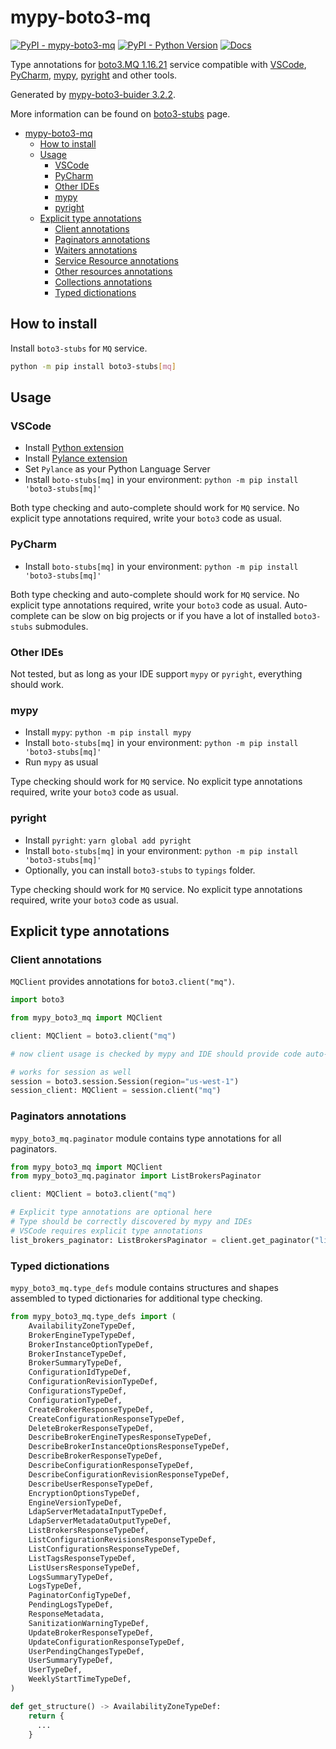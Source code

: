 # mypy-boto3-mq

[![PyPI - mypy-boto3-mq](https://img.shields.io/pypi/v/mypy-boto3-mq.svg?color=blue)](https://pypi.org/project/mypy-boto3-mq)
[![PyPI - Python Version](https://img.shields.io/pypi/pyversions/mypy-boto3-mq.svg?color=blue)](https://pypi.org/project/mypy-boto3-mq)
[![Docs](https://img.shields.io/readthedocs/mypy-boto3-builder.svg?color=blue)](https://mypy-boto3-builder.readthedocs.io/)

Type annotations for
[boto3.MQ 1.16.21](https://boto3.amazonaws.com/v1/documentation/api/1.16.21/reference/services/mq.html#MQ) service
compatible with
[VSCode](https://code.visualstudio.com/),
[PyCharm](https://www.jetbrains.com/pycharm/),
[mypy](https://github.com/python/mypy),
[pyright](https://github.com/microsoft/pyright)
and other tools.

Generated by [mypy-boto3-buider 3.2.2](https://github.com/vemel/mypy_boto3_builder).

More information can be found on [boto3-stubs](https://pypi.org/project/boto3-stubs/) page.

- [mypy-boto3-mq](#mypy-boto3-mq)
  - [How to install](#how-to-install)
  - [Usage](#usage)
    - [VSCode](#vscode)
    - [PyCharm](#pycharm)
    - [Other IDEs](#other-ides)
    - [mypy](#mypy)
    - [pyright](#pyright)
  - [Explicit type annotations](#explicit-type-annotations)
    - [Client annotations](#client-annotations)
    - [Paginators annotations](#paginators-annotations)
    - [Waiters annotations](#waiters-annotations)
    - [Service Resource annotations](#service-resource-annotations)
    - [Other resources annotations](#other-resources-annotations)
    - [Collections annotations](#collections-annotations)
    - [Typed dictionations](#typed-dictionations)

## How to install

Install `boto3-stubs` for `MQ` service.

```bash
python -m pip install boto3-stubs[mq]
```

## Usage

### VSCode

- Install [Python extension](https://marketplace.visualstudio.com/items?itemName=ms-python.python)
- Install [Pylance extension](https://marketplace.visualstudio.com/items?itemName=ms-python.vscode-pylance)
- Set `Pylance` as your Python Language Server
- Install `boto-stubs[mq]` in your environment: `python -m pip install 'boto3-stubs[mq]'`

Both type checking and auto-complete should work for `MQ` service.
No explicit type annotations required, write your `boto3` code as usual.

### PyCharm

- Install `boto-stubs[mq]` in your environment: `python -m pip install 'boto3-stubs[mq]'`

Both type checking and auto-complete should work for `MQ` service.
No explicit type annotations required, write your `boto3` code as usual.
Auto-complete can be slow on big projects or if you have a lot of installed `boto3-stubs` submodules.

### Other IDEs

Not tested, but as long as your IDE support `mypy` or `pyright`, everything should work.

### mypy

- Install `mypy`: `python -m pip install mypy`
- Install `boto-stubs[mq]` in your environment: `python -m pip install 'boto3-stubs[mq]'`
- Run `mypy` as usual

Type checking should work for `MQ` service.
No explicit type annotations required, write your `boto3` code as usual.

### pyright

- Install `pyright`: `yarn global add pyright`
- Install `boto-stubs[mq]` in your environment: `python -m pip install 'boto3-stubs[mq]'`
- Optionally, you can install `boto3-stubs` to `typings` folder.

Type checking should work for `MQ` service.
No explicit type annotations required, write your `boto3` code as usual.

## Explicit type annotations

### Client annotations

`MQClient` provides annotations for `boto3.client("mq")`.

```python
import boto3

from mypy_boto3_mq import MQClient

client: MQClient = boto3.client("mq")

# now client usage is checked by mypy and IDE should provide code auto-complete

# works for session as well
session = boto3.session.Session(region="us-west-1")
session_client: MQClient = session.client("mq")
```

### Paginators annotations

`mypy_boto3_mq.paginator` module contains type annotations for all paginators.

```python
from mypy_boto3_mq import MQClient
from mypy_boto3_mq.paginator import ListBrokersPaginator

client: MQClient = boto3.client("mq")

# Explicit type annotations are optional here
# Type should be correctly discovered by mypy and IDEs
# VSCode requires explicit type annotations
list_brokers_paginator: ListBrokersPaginator = client.get_paginator("list_brokers")
```







### Typed dictionations

`mypy_boto3_mq.type_defs` module contains structures and shapes assembled
to typed dictionaries for additional type checking.

```python
from mypy_boto3_mq.type_defs import (
    AvailabilityZoneTypeDef,
    BrokerEngineTypeTypeDef,
    BrokerInstanceOptionTypeDef,
    BrokerInstanceTypeDef,
    BrokerSummaryTypeDef,
    ConfigurationIdTypeDef,
    ConfigurationRevisionTypeDef,
    ConfigurationsTypeDef,
    ConfigurationTypeDef,
    CreateBrokerResponseTypeDef,
    CreateConfigurationResponseTypeDef,
    DeleteBrokerResponseTypeDef,
    DescribeBrokerEngineTypesResponseTypeDef,
    DescribeBrokerInstanceOptionsResponseTypeDef,
    DescribeBrokerResponseTypeDef,
    DescribeConfigurationResponseTypeDef,
    DescribeConfigurationRevisionResponseTypeDef,
    DescribeUserResponseTypeDef,
    EncryptionOptionsTypeDef,
    EngineVersionTypeDef,
    LdapServerMetadataInputTypeDef,
    LdapServerMetadataOutputTypeDef,
    ListBrokersResponseTypeDef,
    ListConfigurationRevisionsResponseTypeDef,
    ListConfigurationsResponseTypeDef,
    ListTagsResponseTypeDef,
    ListUsersResponseTypeDef,
    LogsSummaryTypeDef,
    LogsTypeDef,
    PaginatorConfigTypeDef,
    PendingLogsTypeDef,
    ResponseMetadata,
    SanitizationWarningTypeDef,
    UpdateBrokerResponseTypeDef,
    UpdateConfigurationResponseTypeDef,
    UserPendingChangesTypeDef,
    UserSummaryTypeDef,
    UserTypeDef,
    WeeklyStartTimeTypeDef,
)

def get_structure() -> AvailabilityZoneTypeDef:
    return {
      ...
    }
```
